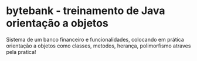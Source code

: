 # bytebank - treinamento de Java orientação a objetos
Sistema de um banco financeiro e funcionalidades, colocando em prática orientação a objetos como classes, metodos, herança, polimorfismo
atraves pela pratica!
